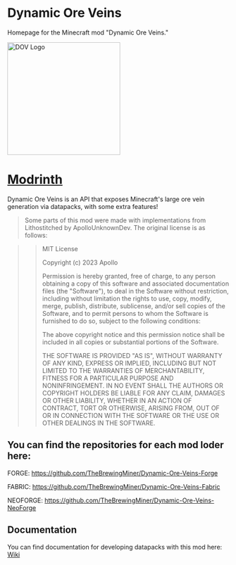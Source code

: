 # Dynamic Ore Veins
Homepage for the Minecraft mod "Dynamic Ore Veins."

<img width="256" height="256" alt="DOV Logo" src="https://github.com/user-attachments/assets/f4154471-da73-4db4-ad11-fdc5d886ce00" />  

# [Modrinth](https://modrinth.com/mod/dynamic-ore-veins/versions)
Dynamic Ore Veins is an API that exposes Minecraft's large ore vein generation via datapacks, with some extra features!

>Some parts of this mod were made with implementations from Lithostitched by ApolloUnknownDev.
>The original license is as follows:

>>MIT License
>>
>>Copyright (c) 2023 Apollo
>>
>>Permission is hereby granted, free of charge, to any person obtaining a copy
>>of this software and associated documentation files (the "Software"), to deal
>>in the Software without restriction, including without limitation the rights
>>to use, copy, modify, merge, publish, distribute, sublicense, and/or sell
>>copies of the Software, and to permit persons to whom the Software is
>>furnished to do so, subject to the following conditions:
>>
>>The above copyright notice and this permission notice shall be included in all
>>copies or substantial portions of the Software.
>>
>>THE SOFTWARE IS PROVIDED "AS IS", WITHOUT WARRANTY OF ANY KIND, EXPRESS OR
>>IMPLIED, INCLUDING BUT NOT LIMITED TO THE WARRANTIES OF MERCHANTABILITY,
>>FITNESS FOR A PARTICULAR PURPOSE AND NONINFRINGEMENT. IN NO EVENT SHALL THE
>>AUTHORS OR COPYRIGHT HOLDERS BE LIABLE FOR ANY CLAIM, DAMAGES OR OTHER
>>LIABILITY, WHETHER IN AN ACTION OF CONTRACT, TORT OR OTHERWISE, ARISING FROM,
>>OUT OF OR IN CONNECTION WITH THE SOFTWARE OR THE USE OR OTHER DEALINGS IN THE
>>SOFTWARE.

## You can find the repositories for each mod loder here:

FORGE:    https://github.com/TheBrewingMiner/Dynamic-Ore-Veins-Forge

FABRIC:   https://github.com/TheBrewingMiner/Dynamic-Ore-Veins-Fabric

NEOFORGE: https://github.com/TheBrewingMiner/Dynamic-Ore-Veins-NeoForge

## Documentation
You can find documentation for developing datapacks with this mod here:
[Wiki](https://github.com/TheBrewingMiner/DOV-Homepage/wiki)
